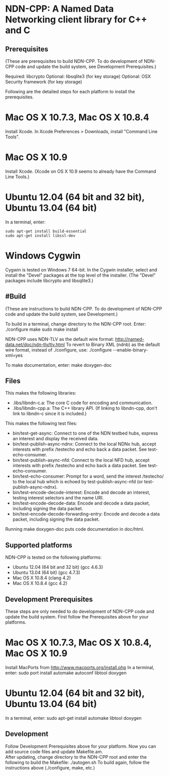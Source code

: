 NDN-CPP:  A Named Data Networking client library for C++ and C
==============================================================

Prerequisites
-------------

(These are prerequisites to build NDN-CPP.  To do development of NDN-CPP code and update the build system, 
 see Development Prerequisites.)

Required: libcrypto
Optional: libsqlite3 (for key storage)
Optional: OSX Security framework (for key storage)

Following are the detailed steps for each platform to install the prerequisites.

# Mac OS X 10.7.3, Mac OS X 10.8.4
Install Xcode.
In Xcode Preferences > Downloads, install "Command Line Tools".

# Mac OS X 10.9
Install Xcode.  (Xcode on OS X 10.9 seems to already have the Command Line Tools.)

# Ubuntu 12.04 (64 bit and 32 bit), Ubuntu 13.04 (64 bit)
In a terminal, enter:

    sudo apt-get install build-essential
    sudo apt-get install libssl-dev

# Windows Cygwin
Cygwin is tested on Windows 7 64-bit. 
In the Cygwin installer, select and install the "Devel" packages at the top level of the installer.
(The "Devel" packages include libcrypto and libsqlite3.)

#Build
-----
(These are instructions to build NDN-CPP. To do development of NDN-CPP code and update the build system, see Development.)

To build in a terminal, change directory to the NDN-CPP root.  Enter:
  ./configure
  make
  sudo make install

NDN-CPP uses NDN-TLV as the default wire format:
http://named-data.net/doc/ndn-tlv/tlv.html
To revert to Binary XML (ndnb) as the default wire format, instead of ./configure, use:
  ./configure --enable-binary-xml=yes

To make documentation, enter:
  make doxygen-doc

Files
-----

This makes the following libraries:

* .libs/libndn-c.a: The core C code for encoding and communication.
* .libs/libndn-cpp.a: The C++ library API.  (If linking to libndn-cpp, don't link to libndn-c since it is included.)

This makes the following test files:

* bin/test-get-async: Connect to one of the NDN testbed hubs, express an interest and display the received data.
* bin/test-publish-async-ndnx: Connect to the local NDNx hub, accept interests with prefix /testecho and echo back a data packet. See test-echo-consumer.
* bin/test-publish-async-nfd: Connect to the local NFD hub, accept interests with prefix /testecho and echo back a data packet. See test-echo-consumer.
* bin/test-echo-consumer: Prompt for a word, send the interest /testecho/<word> to the local hub which is echoed by test-publish-async-nfd (or test-publish-async-ndnx).
* bin/test-encode-decode-interest: Encode and decode an interest, testing interest selectors and the name URI.
* bin/test-encode-decode-data: Encode and decode a data packet, including signing the data packet.
* bin/test-encode-decode-forwarding-entry: Encode and decode a data packet, including signing the data packet.

Running make doxygen-doc puts code documentation in doc/html.

Supported platforms
-------------------

NDN-CPP is tested on the following platforms:
* Ubuntu 12.04 (64 bit and 32 bit) (gcc 4.6.3)
* Ubuntu 13.04 (64 bit) (gcc 4.7.3)
* Mac OS X 10.8.4 (clang 4.2)
* Mac OS X 10.8.4 (gcc 4.2)

Development Prerequisites
-------------------------
These steps are only needed to do development of NDN-CPP code and update the build system.
First follow the Prerequisites above for your platforms.

# Mac OS X 10.7.3, Mac OS X 10.8.4, Mac OS X 10.9
Install MacPorts from http://www.macports.org/install.php
In a terminal, enter:
  sudo port install automake autoconf libtool doxygen

# Ubuntu 12.04 (64 bit and 32 bit), Ubuntu 13.04 (64 bit)
In a terminal, enter:
  sudo apt-get install automake libtool doxygen

Development
-----------
Follow Development Prerequisites above for your platform.
Now you can add source code files and update Makefile.am.  
After updating, change directory to the NDN-CPP root and enter the following to build the Makefile:
  ./autogen.sh
To build again, follow the instructions above (./configure, make, etc.)
